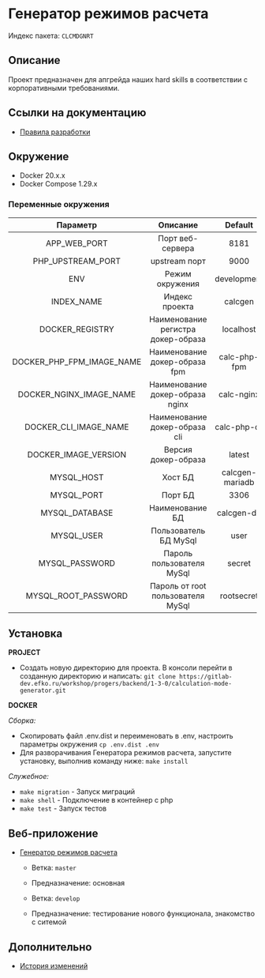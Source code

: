 # Генератор режимов расчета

Индекс пакета: `CLCMDGNRT`

## Описание

Проект предназначен для апгрейда наших hard skills в соответствии с корпоративными требованиями.

## Ссылки на документацию

- [Правила разработки](https://gitlab.efko.ru/web/dpd/manifest/-/blob/master/src/code-style/php.md)

## Окружение

- Docker 20.x.x
- Docker Compose 1.29.x

### Переменные окружения

|         Параметр          |                         Описание                          |     Default     |
|:-------------------------:|:---------------------------------------------------------:|:---------------:|
|       APP_WEB_PORT        |                     Порт веб-сервера                      |      8181       |
|     PHP_UPSTREAM_PORT     |                       upstream порт                       |      9000       |
|            ENV            |                      Режим окружения                      |   development   |
|        INDEX_NAME         |                      Индекс проекта                       |     calcgen     |
|      DOCKER_REGISTRY      |            Наименование регистра докер-образа             |    localhost    |
| DOCKER_PHP_FPM_IMAGE_NAME |               Наименование докер-образа fpm               |  calc-php-fpm   |
|  DOCKER_NGINX_IMAGE_NAME  |              Наименование докер-образа nginx              |   calc-nginx    |
|   DOCKER_CLI_IMAGE_NAME   |               Наименование докер-образа cli               |  calc-php-cli   |
|   DOCKER_IMAGE_VERSION    |                    Версия докер-образа                    |     latest      |
|        MYSQL_HOST         |                          Хост БД                          | calcgen-mariadb |
|        MYSQL_PORT         |                          Порт БД                          |      3306       |
|      MYSQL_DATABASE       |                      Наименование БД                      |   calcgen-db    |
|        MYSQL_USER         |                   Пользователь БД MySql                   |      user       |
|      MYSQL_PASSWORD       |                 Пароль пользователя MySql                 |     secret      |
|    MYSQL_ROOT_PASSWORD    |             Пароль от root пользователя MySql             |   rootsecret    |

## Установка

**PROJECT**
- Создать новую директорию для проекта. В консоли перейти в созданную директорию и написать:
   `git clone https://gitlab-dev.efko.ru/workshop/progers/backend/1-3-0/calculation-mode-generator.git`

**DOCKER**

*Сборка:*
- Скопировать файл .env.dist и переименовать в .env, настроить параметры окружения
   `cp .env.dist .env`
- Для разворачивания Генератора режимов расчета, запустите установку, выполнив команду ниже:
   `make install`

*Служебное:*
- `make migration` - Запуск миграций
- `make shell` - Подключение в контейнер с php
- `make test` - Запуск тестов

## Веб-приложение 

- [Генератор режимов расчета](https://gitlab-dev.efko.ru/workshop/progers/backend/1-3-0/calculation-mode-generator/)

  - Ветка: `master`
  - Предназначение: основная

  - Ветка: `develop`
  - Предназначение: тестирование нового функционала, знакомство с ситемой

## Дополнительно

- [История изменений](CHANGELOG.md)